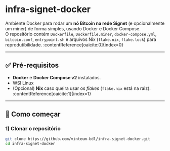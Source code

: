 # infra-signet-docker

Ambiente Docker para rodar um **nó Bitcoin na rede Signet** (e opcionalmente um miner) de forma simples, usando Docker e Docker Compose.  
O repositório contém `Dockerfile`, `Dockerfile.miner`, `docker-compose.yml`, `bitcoin.conf`, `entrypoint.sh` e arquivos Nix (`flake.nix`, `flake.lock`) para reprodutibilidade. :contentReference[oaicite:0]{index=0}

---

## ✅ Pré-requisitos

- **Docker** e **Docker Compose v2** instalados.
- WSl Linux
- (Opcional) **Nix** caso queira usar os *flakes* (`flake.nix` está na raiz). :contentReference[oaicite:1]{index=1}

---

## 🚀 Como começar

### 1) Clonar o repositório
```bash
git clone https://github.com/vinteum-bdl/infra-signet-docker.git
cd infra-signet-docker
